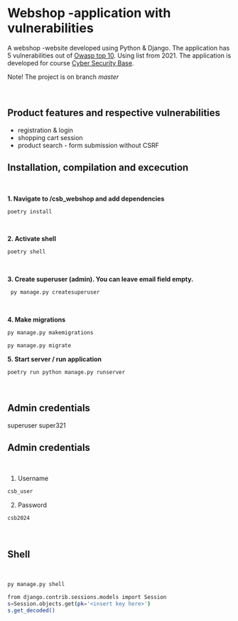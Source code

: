 # Webshop -application with vulnerabilities


A webshop -website developed using Python & Django. The application has 5 vulnerabilities out of [Owasp top 10](https://owasp.org/Top10/). Using list from 2021. The application is developed for course [Cyber Security Base](https://cybersecuritybase.mooc.fi/module-3.1).

Note! The project is on branch *master*

<br />

## Product features and respective vulnerabilities

- registration & login
- shopping cart session
- product search - form submission without CSRF




## Installation, compilation and excecution
<br />

**1. Navigate to /csb_webshop and add dependencies**

```bash
poetry install
```


<br />

**2. Activate shell**

```bash
poetry shell
```

<br />

**3. Create superuser (admin). You can leave email field empty.**

```bash
 py manage.py createsuperuser
```
<br />

**4. Make migrations**
   
```bash
py manage.py makemigrations
```

```bash
py manage.py migrate
```


**5. Start server / run application**

```bash
poetry run python manage.py runserver  

```

<br />

## Admin credentials

superuser
super321

## Admin credentials

<br />

1. Username

```bash
csb_user
```
2. Password
```bash
csb2024
```

<br />

## Shell

<br />

```bash
py manage.py shell
```

```bash
from django.contrib.sessions.models import Session
s=Session.objects.get(pk='<insert key here>')
s.get_decoded()




